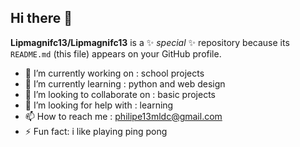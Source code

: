 ## Hi there 👋


**Lipmagnifc13/Lipmagnifc13** is a ✨ _special_ ✨ repository because its `README.md` (this file) appears on your GitHub profile.

- 🔭 I’m currently working on : school projects
- 🌱 I’m currently learning : python and web design
- 👯 I’m looking to collaborate on : basic projects
- 🤔 I’m looking for help with : learning
- 📫 How to reach me : philipe13mldc@gmail.com
- ⚡ Fun fact: i like playing ping pong

